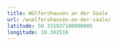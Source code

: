 ```yaml
---
title: Wülfershausen an der Saale
url: /wuelfershausen-an-der-saale/
latitude: 50.331937100000005
longitude: 10.342518
---
```

